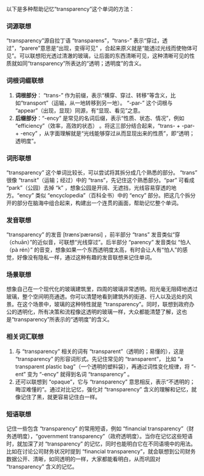 以下是多种帮助记忆“transparency”这个单词的方法：

### 词源联想
“transparency”源自拉丁语 “transparens”，“trans-” 表示“穿过，透过”，“parere”意思是“出现，变得可见” ，合起来原义就是“能透过光线而使物体可见”。可以联想阳光透过清澈的玻璃，让后面的东西清晰可见，这种清晰可见的性质就如同“transparency”所表达的“透明；透明度”的含义。 

### 词根词缀联想
1. **词根部分**： “trans-” 作为前缀，表示“横穿、穿过、转移”等含义，比如“transport”（运输，从一地转移到另一地）。 “-par-” 这个词根与 “appear”（出现，显现）同源，有“显现、看见”之意。 
2. **后缀部分**：“-ency” 是常见的名词后缀，表示“性质、状态、情况”，例如 “efficiency”（效率，高效的状态） 。将这三部分结合起来，“trans- + -par- + -ency” ，从字面理解就是“光线能够穿过从而显现出来的性质”，即“透明；透明度”。 

### 词形联想
“transparency” 这个单词比较长，可以尝试将其拆分成几个熟悉的部分。 “trans” 很像 “transit”（运输；经过）中的 “trans”，先记住这个熟悉部分。“par” 可看成 “park”（公园）去掉 “k” ，想象公园是开阔、无遮挡，光线容易穿透的地方。“ency” 类似 “encyclopedia”（百科全书）中的 “ency” 部分。把这几个拆分开的部分在脑海中组合起来，构建出一个连贯的画面，帮助记忆整个单词。 

### 发音联想
“transparency” 的发音 [trænsˈpærənsi] ，前半部分 “trans” 发音类似“穿（chuān）”的近似音，可联想“光线穿过”。后半部分 “parency” 发音类似 “怕人（pà rén）” 的音变，想象如果一个东西透明度太高，有时会让人有“怕人”的感觉，好像没有隐私一样，通过这种有趣的发音联想来记住单词。 

### 场景联想
想象自己在一个现代化的玻璃建筑里，四周的玻璃非常透明。阳光毫无阻碍地透过玻璃，整个空间明亮通透。你可以清楚地看到建筑外的街道、行人以及远处的风景。在这个场景中，玻璃的这种特性就是 “transparency”。同时，联想到政府办公的透明化，所有决策和流程像这透明的玻璃一样，大众都能清楚了解，这也是“transparency”所表示的“透明度”的含义。 

### 相关词汇联想
1. 与 “transparency” 相关的词有 “transparent”（透明的；易懂的），这是 “transparency” 的形容词形式。先记住常见的 “transparent”， 比如 “a transparent plastic bag”（一个透明的塑料袋），再通过词性变化规律，将 “-ent” 变为 “-ency” 就得到名词 “transparency” 。 
2. 还可以联想到 “opaque”，它与 “transparency” 意思相反，表示“不透明的；晦涩难懂的”。通过对比记忆，强化对 “transparency” 含义的理解和记忆，就像记住了黑，就更容易记住白一样。 

### 短语联想
记住一些包含 “transparency” 的常用短语，例如 “financial transparency”（财务透明度），“government transparency”（政府透明度）。当你在记忆这些短语时，就加深了对 “transparency” 的记忆，同时也能明白它在不同语境中的用法。比如在讨论公司财务状况时提到 “financial transparency”，就会联想到公司财务数据公开、清晰，如同透明的一样，大家都能看明白，从而巩固对 “transparency” 含义的记忆。 